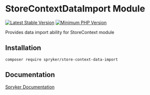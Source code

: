 # StoreContextDataImport Module
[![Latest Stable Version](https://poser.pugx.org/spryker/store-context-data-import/v/stable.svg)](https://packagist.org/packages/spryker/store-context-data-import)
[![Minimum PHP Version](https://img.shields.io/badge/php-%3E%3D%208.1-8892BF.svg)](https://php.net/)

Provides data import ability for StoreContext module

## Installation

```
composer require spryker/store-context-data-import
```

## Documentation

[Spryker Documentation](https://docs.spryker.com)
